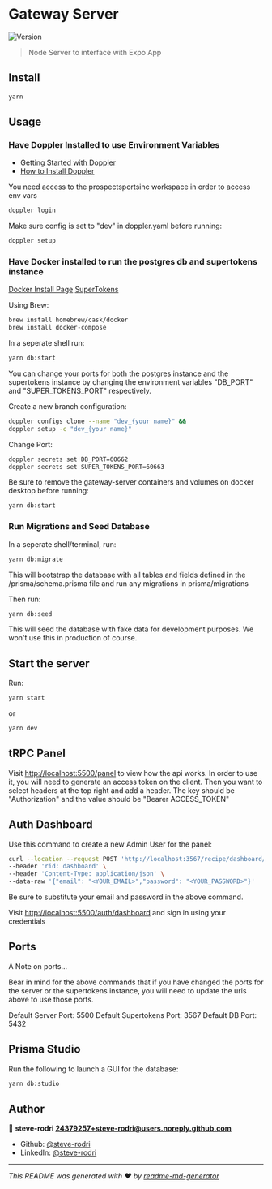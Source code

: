 # Gateway Server

![Version](https://img.shields.io/badge/version-1.0.0-blue.svg?cacheSeconds=2592000)

> Node Server to interface with Expo App

## Install

```sh
yarn
```

## Usage

### Have Doppler Installed to use Environment Variables

- [Getting Started with Doppler](https://docs.doppler.com/docs/getting-started)
- [How to Install Doppler](https://docs.doppler.com/docs/install-cli)

You need access to the prospectsportsinc workspace in order to access env vars

```sh
doppler login
```

Make sure config is set to "dev" in doppler.yaml before running:

```sh
doppler setup
```

### Have Docker installed to run the postgres db and supertokens instance

[Docker Install Page](https://www.docker.com)
[SuperTokens](https://supertokens.com)

Using Brew:

```sh
brew install homebrew/cask/docker
brew install docker-compose
```

In a seperate shell run:

```sh
yarn db:start
```

You can change your ports for both the postgres instance
and the supertokens instance by changing the environment
variables "DB_PORT" and "SUPER_TOKENS_PORT" respectively.

Create a new branch configuration:

```sh
doppler configs clone --name "dev_{your name}" && 
doppler setup -c "dev_{your name}"
```

Change Port:

```sh
doppler secrets set DB_PORT=60662
doppler secrets set SUPER_TOKENS_PORT=60663
```

Be sure to remove the gateway-server containers and volumes on docker desktop
before running:

```sh
yarn db:start
```

### Run Migrations and Seed Database

In a seperate shell/terminal, run:

```sh
yarn db:migrate
```

This will bootstrap the database with all tables and fields
defined in the /prisma/schema.prisma file and run any migrations
in prisma/migrations

Then run:

```sh
yarn db:seed
```

This will seed the database with fake data for development purposes.
We won't use this in production of course.

## Start the server

Run:

```sh
yarn start
```

or

```sh
yarn dev
```

## tRPC Panel

Visit [http://localhost:5500/panel](http://localhost:5500/panel)
to view how the api works. In order to use it, you will need to generate
an access token on the client. Then you want to select headers at the top right
and add a header. The key should be "Authorization" and the value should be
"Bearer ACCESS_TOKEN"

## Auth Dashboard

Use this command to create a new Admin User for the panel:

```sh
curl --location --request POST 'http://localhost:3567/recipe/dashboard/user' \
--header 'rid: dashboard' \
--header 'Content-Type: application/json' \
--data-raw '{"email": "<YOUR_EMAIL>","password": "<YOUR_PASSWORD>"}'
```

Be sure to substitute your email and password in the above command.

Visit [http://localhost:5500/auth/dashboard](http://localhost:5500/auth/dashboard)
and sign in using your credentials

## Ports

A Note on ports...

Bear in mind for the above commands that if you have changed the ports for
the server or the supertokens instance, you will need to update the urls above
to use those ports.

Default Server Port: 5500
Default Supertokens Port: 3567
Default DB Port: 5432

## Prisma Studio

Run the following to launch a GUI for the database:

```sh
yarn db:studio
```

## Author

👤 **steve-rodri <24379257+steve-rodri@users.noreply.github.com>**

- Github: [@steve-rodri](https://github.com/steve-rodri)
- LinkedIn: [@steve-rodri](https://linkedin.com/in/steve-rodri)

***
_This README was generated with ❤️ by [readme-md-generator](https://github.com/kefranabg/readme-md-generator)_
